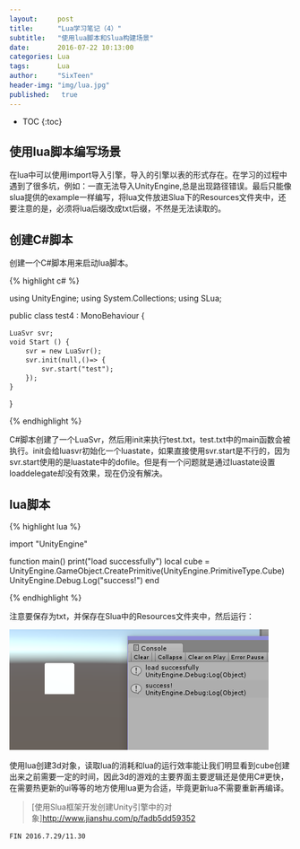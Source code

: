 ```yaml
---
layout:     post
title:      "Lua学习笔记（4）"
subtitle:   "使用lua脚本和Slua构建场景"
date:       2016-07-22 10:13:00
categories: Lua
tags:       Lua
author:     "SixTeen"
header-img: "img/lua.jpg"
published:   true
---
```


* TOC
{:toc}

## 使用lua脚本编写场景

在lua中可以使用import导入引擎，导入的引擎以表的形式存在。在学习的过程中遇到了很多坑，例如：一直无法导入UnityEngine,总是出现路径错误。最后只能像slua提供的example一样编写，将lua文件放进Slua下的Resources文件夹中，还要注意的是，必须将lua后缀改成txt后缀，不然是无法读取的。

## 创建C#脚本

创建一个C#脚本用来启动lua脚本。

{% highlight c# %}

using UnityEngine;
using System.Collections;
using SLua;

public class test4 : MonoBehaviour {

    LuaSvr svr;
    void Start () {
        svr = new LuaSvr();
        svr.init(null,()=> {
            svr.start("test");
        });
    }
}

{% endhighlight %}

C#脚本创建了一个LuaSvr，然后用init来执行test.txt，test.txt中的main函数会被执行。init会给luasvr初始化一个luastate，如果直接使用svr.start是不行的，因为svr.start使用的是luastate中的dofile。但是有一个问题就是通过luastate设置loaddelegate却没有效果，现在仍没有解决。

## lua脚本

{% highlight lua %}

import "UnityEngine"

function main()
    print("load successfully")
    local cube = UnityEngine.GameObject.CreatePrimitive(UnityEngine.PrimitiveType.Cube)
    UnityEngine.Debug.Log("success!")
end

{% endhighlight %}

注意要保存为txt，并保存在Slua中的Resources文件夹中，然后运行：

![](/img/unity3d/daylearning/7.22/result.png)

使用lua创建3d对象，读取lua的消耗和lua的运行效率能让我们明显看到cube创建出来之前需要一定的时间，因此3d的游戏的主要界面主要逻辑还是使用C#更快，在需要热更新的ui等等的地方使用lua更为合适，毕竟更新lua不需要重新再编译。

>  [使用Slua框架开发创建Unity引擎中的对象]http://www.jianshu.com/p/fadb5dd59352

    FIN 2016.7.29/11.30